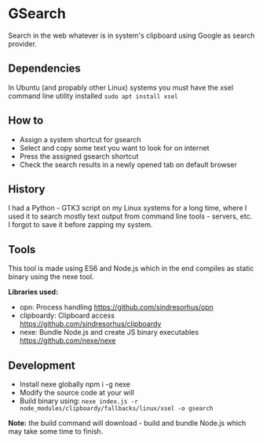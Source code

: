 # GSearch

Search in the web whatever is in system's clipboard using Google as search provider.

## Dependencies

In Ubuntu (and propably other Linux) systems you must have the xsel command line utility installed `sudo apt install xsel`

## How to

* Assign a system shortcut for gsearch
* Select and copy some text you want to look for on internet
* Press the assigned gsearch shortcut
* Check the search results in a newly opened tab on default browser

## History

I had a Python - GTK3 script on my Linux systems for a long time, where I used it to search mostly text output from command line tools - servers, etc. I forgot to save it before zapping my system.

## Tools

This tool is made using ES6 and Node.js which in the end compiles as static binary using the nexe tool.

**Libraries used:**

* opn: Process handling https://github.com/sindresorhus/opn
* clipboardy: Clipboard access https://github.com/sindresorhus/clipboardy
* nexe: Bundle Node.js and create JS binary executables https://github.com/nexe/nexe

## Development

* Install nexe globally npm i -g nexe
* Modify the source code at your will
* Build binary using: `nexe index.js -r node_modules/clipboardy/fallbacks/linux/xsel -o gsearch`

**Note:** the build command will download - build and bundle Node.js which may take some time to finish.
